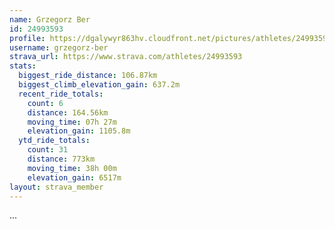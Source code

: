 ```yaml
---
name: Grzegorz Ber
id: 24993593
profile: https://dgalywyr863hv.cloudfront.net/pictures/athletes/24993593/7453165/11/large.jpg
username: grzegorz-ber
strava_url: https://www.strava.com/athletes/24993593
stats:
  biggest_ride_distance: 106.87km
  biggest_climb_elevation_gain: 637.2m
  recent_ride_totals:
    count: 6
    distance: 164.56km
    moving_time: 07h 27m
    elevation_gain: 1105.8m
  ytd_ride_totals:
    count: 31
    distance: 773km
    moving_time: 38h 00m
    elevation_gain: 6517m
layout: strava_member
--- 
```

...
